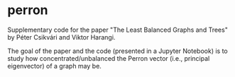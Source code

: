 # perron
Supplementary code for the paper "The Least Balanced Graphs and Trees" by Péter Csikvári and Viktor Harangi.

The goal of the paper and the code (presented in a Jupyter Notebook) is to study how concentrated/unbalanced the Perron vector (i.e., principal eigenvector) of a graph may be.
